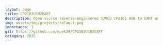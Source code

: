 ```yaml
---
layout: page
title: CP2102USB2UART
description: Open-source reverse-engineered CJMCU CP2102 USB to UART adapter for learning and custom hardware projects.
img: assets/img/projects/default.png
importance: 1
git: https://github.com/mpek29/CP2102USB2UART
category: 2025
---
```



